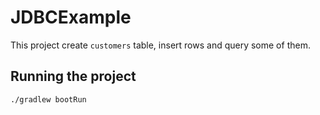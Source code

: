 # JDBCExample

This project create `customers` table, insert rows and query some of them.

## Running the project

```shell
./gradlew bootRun
```
